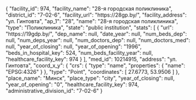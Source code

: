 {
    "facility_id": 974,
    "facility_name": "28-я городская поликлиника",
    "district_id": "7-02-6",
    "facility_url": "https:\/\/28gp.by\/",
    "facility_address": "ул. Гинтовта",
    "ap_1": "28",
    "name": "28-я городская поликлиника",
    "type": "Поликлиника",
    "state": "public institution",
    "stats": [
        {
            "url": "https:\/\/19gdp.by\/",
            "dep_name": null,
            "date_year": null,
            "num_beds_dep": null,
            "num_deps_year": null,
            "num_doctors_dep": null,
            "num_doctors_med": null,
            "year_of_closing": null,
            "year_of_opening": "1996",
            "beds_in_hospital_key": 524,
            "num_beds_facility_year": null,
            "healthcare_facility_key": 974
        }
    ],
    "med_id": 10214915,
    "address": "ул. Гинтовта",
    "coord_x_y": {
        "crs": {
            "type": "name",
            "properties": {
                "name": "EPSG:4326"
            }
        },
        "type": "Point",
        "coordinates": [
            27.6773,
            53.9506
        ]
    },
    "place_name": "Минск",
    "place_type": "city",
    "year_of_closing": null,
    "year_of_opening": "0",
    "healthcare_facility_key": 974,
    "administrative_division_id": "7-02-6"
}